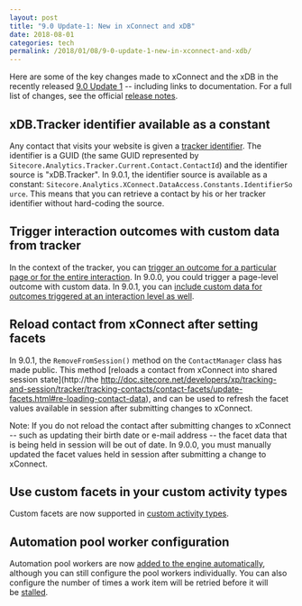 ```yaml
---
layout: post
title: "9.0 Update-1: New in xConnect and xDB"
date: 2018-08-01
categories: tech
permalink: /2018/01/08/9-0-update-1-new-in-xconnect-and-xdb/
---
```


Here are some of the key changes made to xConnect and the xDB in the recently released [9.0 Update 1](https://dev.sitecore.net/Downloads/Sitecore_Experience_Platform/90/Sitecore_Experience_Platform_90_Update1.aspx) -- including links to documentation. For a full list of changes, see the official [release notes](https://dev.sitecore.net/Downloads/Sitecore%20Experience%20Platform/90/Sitecore%20Experience%20Platform%2090%20Update1/Release%20Notes).

xDB.Tracker identifier available as a constant
----------------------------------------------

Any contact that visits your website is given a [tracker identifier](http://doc.sitecore.net/developers/xp/xconnect/xconnect-model/contacts/contact-identifiers.html#tracker-identifier). The identifier is a GUID (the same GUID represented by\
`Sitecore.Analytics.Tracker.Current.Contact.ContactId`) and the identifier source is "xDB.Tracker". In 9.0.1, the identifier source is available as a constant: `Sitecore.Analytics.XConnect.DataAccess.Constants.IdentifierSource`. This means that you can retrieve a contact by his or her tracker identifier without hard-coding the source.

Trigger interaction outcomes with custom data from tracker
----------------------------------------------------------

In the context of the tracker, you can [trigger an outcome for a particular page or for the entire interaction](http://doc.sitecore.net/developers/xp/tracking-and-session/tracker/tracking-events/trigger-built-in-event-types.html#trigger-an-outcome). In 9.0.0, you could trigger a page-level outcome with custom data. In 9.0.1, you can [include custom data for outcomes triggered at an interaction level as well](http://doc.sitecore.net/developers/xp/tracking-and-session/tracker/tracking-events/trigger-custom-event/index.html#capturing-custom-outcome-data).

Reload contact from xConnect after setting facets
-------------------------------------------------

In 9.0.1, the `RemoveFromSession()` method on the `ContactManager` class has made public. This method [reloads a contact from xConnect into shared session state](http://the http://doc.sitecore.net/developers/xp/tracking-and-session/tracker/tracking-contacts/contact-facets/update-facets.html#re-loading-contact-data), and can be used to refresh the facet values available in session after submitting changes to xConnect.

Note: If you do not reload the contact after submitting changes to xConnect -- such as updating their birth date or e-mail address -- the facet data that is being held in session will be out of date. In 9.0.0, you must manually updated the facet values held in session after submitting a change to xConnect.

Use custom facets in your custom activity types
-----------------------------------------------

Custom facets are now supported in [custom activity types](https://doc.sitecore.net/developers/xp/marketing-automation/activities/activity-types/create-an-activity-type.html).

Automation pool worker configuration
------------------------------------

Automation pool workers are now [added to the engine automatically](https://doc.sitecore.net/developers/xp/marketing-automation/automation-engine/processing/index.html#configure-pool-workers), although you can still configure the pool workers individually. You can also configure the number of times a work item will be retried before it will be [stalled](https://doc.sitecore.net/developers/xp/marketing-automation/automation-engine/processing/index.html#stalling-work-items).